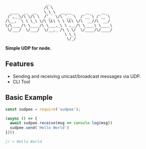 ```
                  __                           
                 /\ \                          
  ____  __  __   \_\ \  _____      __     __   
 /',__\/\ \/\ \  /'_` \/\ '__`\  /'__`\ /'__`\ 
/\__, `\ \ \_\ \/\ \L\ \ \ \L\ \/\  __//\  __/ 
\/\____/\ \____/\ \___,_\ \ ,__/\ \____\ \____\
 \/___/  \/___/  \/__,_ /\ \ \/  \/____/\/____/
                          \ \_\                
                           \/_/                                        
```

**Simple UDP for node.**

## Features
* Sending and receiving unicast/broadcast messages via UDP.
* CLI Tool

## Basic Example

```javascript
const sudpee = require('sudpee');

(async () => {
  await sudpee.receive(msg => console.log(msg))
  sudpee.send('Hello World')  
})()

// > Hello World
```
